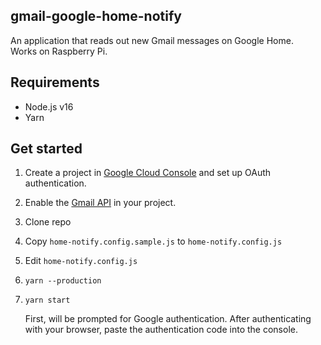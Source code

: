 gmail-google-home-notify
-------
An application that reads out new Gmail messages on Google Home.<br>
Works on Raspberry Pi.

## Requirements

- Node.js v16
- Yarn

## Get started

1. Create a project in [Google Cloud Console](https://console.cloud.google.com) and set up OAuth authentication.
2. Enable the [Gmail API](https://console.cloud.google.com/apis/api/gmail.googleapis.com) in your project.
3. Clone repo
4. Copy `home-notify.config.sample.js` to `home-notify.config.js`
5. Edit `home-notify.config.js`
6. `yarn --production`
7. `yarn start`

    First, will be prompted for Google authentication. After authenticating with your browser, paste the authentication code into the console.
